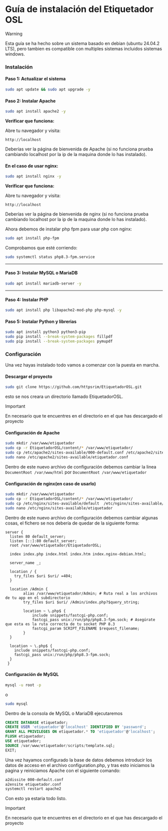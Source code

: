 # Guía de instalación del Etiquetador OSL
> [!Warning]  
> Esta guía se ha hecho sobre un sistema basado en debian (ubuntu 24.04.2 LTS), pero tambien es compatible con multiples sistemas incluidos sistemas windows.  

### Instalación 


#### Paso 1: Actualizar el sistema

```bash
sudo apt update && sudo apt upgrade -y
```

#### Paso 2: Instalar Apache

```bash
sudo apt install apache2 -y
```

**Verificar que funciona:**

Abre tu navegador y visita:

```
http://localhost
```

Deberías ver la página de bienvenida de Apache (si no funciona prueba cambiando localhost por la ip de la maquina donde lo has instalado).

#### En el caso de usar nginx:

```bash
sudo apt install nginx -y
```

**Verificar que funciona:**

Abre tu navegador y visita:

```
http://localhost
```

Deberías ver la página de bienvenida de nginx (si no funciona prueba cambiando localhost por la ip de la maquina donde lo has instalado).

Ahora debemos de instalar php fpm para usar php con nginx:
```bash
sudo apt install php-fpm
```
Comprobamos que esté corriendo:
```bash
sudo systemctl status php8.3-fpm.service
```
---

#### Paso 3: Instalar MySQL o MariaDB

```bash
sudo apt install mariadb-server -y
```
---

#### Paso 4: Instalar PHP

```bash
sudo apt install php libapache2-mod-php php-mysql -y
```

#### Paso 5: Instalar Python y librerias
```bash
sudo apt install python3 python3-pip
sudo pip install --break-system-packages fillpdf
sudo pip install --break-system-packages pymupdf
```
### Configuración

Una vez hayas instalado todo vamos a comenzar con la puesta en marcha.

#### Descargar el proyecto
```bash
sudo git clone https://github.com/httpsrim/EtiquetadorOSL.git
```
esto se nos creara un directorio llamado EtiquetadorOSL.
> [!important]  
> En necesario que te encuentres en el directorio en el que has descargado el proyecto  

#### Configuración de Apache

```bash
sudo mkdir /var/www/etiquetador
sudo cp -r EtiquetadorOSL/content/* /var/www/etiquetador/
sudo cp /etc/apache2/sites-available/000-default.conf /etc/apache2/sites-available/etiquetador.conf
sudo nano /etc/apache2/sites-available/etiquetador.conf
```
Dentro de este nuevo archivo de configuración debemos cambiar la linea `DocumentRoot /var/www/html` por `DocumentRoot /var/www/etiquetador`

#### Configuración de nginx(en caso de usarlo)
```bash
sudo mkdir /var/www/etiquetador
sudo cp -r EtiquetadorOSL/content/* /var/www/etiquetador/
sudo cp /etc/nginx/sites-available/default  /etc/nginx/sites-available/etiquetador
sudo nano /etc/nginx/sites-available/etiquetador

```
Dentro de este nuevo archivo de configuración debemos cambiar algunas cosas, el fichero se nos debería de quedar de la siguiente forma:
```
server {
  listen 80 default_server;
  listen [::]:80 default_server;
  root /var/www/etiquetador/EtiquetadorOSL;

  index index.php index.html index.htm index.nginx-debian.html;

  server_name _;

  location / {
	try_files $uri $uri/ =404;
  }

  location /Admin {
    	alias /var/www/etiquetador/Admin; # Ruta real a los archivos de tu app en el subdirectorio
    	try_files $uri $uri/ /Admin/index.php?$query_string;

    	location ~ \.php$ {
        	include snippets/fastcgi-php.conf;
        	fastcgi_pass unix:/run/php/php8.3-fpm.sock; # Asegúrate que esta es la ruta correcta de tu socket PHP 8.3
        	fastcgi_param SCRIPT_FILENAME $request_filename;
    	}
  }

  location ~ \.php$ {
	include snippets/fastcgi-php.conf;
	fastcgi_pass unix:/run/php/php8.3-fpm.sock;
  }
 }
```

#### Configuración de MySQL
```bash
mysql -u root -p
```
o
```bash
sudo mysql
```
Dentro de la consola de MySQL o MariaDB ejecutaremos  
```sql
CREATE DATABASE etiquetador;
CREATE USER 'etiquetador'@'localhost' IDENTIFIED BY 'password';
GRANT ALL PRIVILEGES ON etiquetador.* TO 'etiquetador'@'localhost';
FLUSH etiquetador;
USE etiquetador;
SOURCE /var/www/etiquetador/scripts/template.sql;
EXIT;
```

Una vez hayamos configurado la base de datos debemos introducir los datos de acceso en el archivo configuration.php, y tras esto iniciamos la pagina y reiniciamos Apache con el siguiente comando:
```bash
a2dissite 000-default.conf
a2ensite etiquetador.conf
systemctl restart apache2
```
Con esto ya estaria todo listo.
> [!important]  
> En necesario que te encuentres en el directorio en el que has descargado el proyecto  